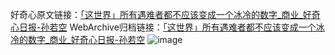 好奇心原文链接：[「这世界」所有遇难者都不应该变成一个冰冷的数字_商业_好奇心日报-孙若空](https://www.qdaily.com/articles/4908.html)
WebArchive归档链接：[「这世界」所有遇难者都不应该变成一个冰冷的数字_商业_好奇心日报-孙若空](http://web.archive.org/web/20190623163337/https://www.qdaily.com/articles/4908.html)
![image](http://ww3.sinaimg.cn/large/007d5XDply1g3wcemrhy2j30u02tze81)